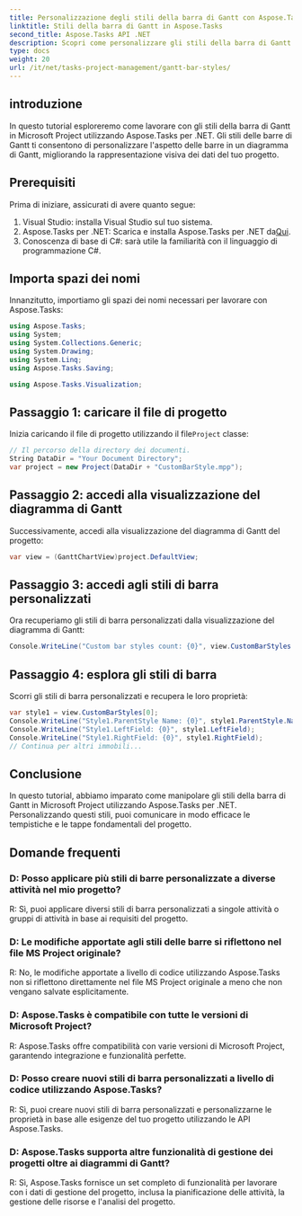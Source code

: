 ```yaml
---
title: Personalizzazione degli stili della barra di Gantt con Aspose.Tasks
linktitle: Stili della barra di Gantt in Aspose.Tasks
second_title: Aspose.Tasks API .NET
description: Scopri come personalizzare gli stili della barra di Gantt in MS Project utilizzando Aspose.Tasks per .NET. Migliora la visualizzazione del progetto senza sforzo.
type: docs
weight: 20
url: /it/net/tasks-project-management/gantt-bar-styles/
---
```

## introduzione
In questo tutorial esploreremo come lavorare con gli stili della barra di Gantt in Microsoft Project utilizzando Aspose.Tasks per .NET. Gli stili delle barre di Gantt ti consentono di personalizzare l'aspetto delle barre in un diagramma di Gantt, migliorando la rappresentazione visiva dei dati del tuo progetto.
## Prerequisiti
Prima di iniziare, assicurati di avere quanto segue:
1. Visual Studio: installa Visual Studio sul tuo sistema.
2.  Aspose.Tasks per .NET: Scarica e installa Aspose.Tasks per .NET da[Qui](https://releases.aspose.com/tasks/net/).
3. Conoscenza di base di C#: sarà utile la familiarità con il linguaggio di programmazione C#.

## Importa spazi dei nomi
Innanzitutto, importiamo gli spazi dei nomi necessari per lavorare con Aspose.Tasks:
```csharp
using Aspose.Tasks;
using System;
using System.Collections.Generic;
using System.Drawing;
using System.Linq;
using Aspose.Tasks.Saving;

using Aspose.Tasks.Visualization;
```
## Passaggio 1: caricare il file di progetto
 Inizia caricando il file di progetto utilizzando il file`Project` classe:
```csharp
// Il percorso della directory dei documenti.
String DataDir = "Your Document Directory";
var project = new Project(DataDir + "CustomBarStyle.mpp");
```
## Passaggio 2: accedi alla visualizzazione del diagramma di Gantt
Successivamente, accedi alla visualizzazione del diagramma di Gantt del progetto:
```csharp
var view = (GanttChartView)project.DefaultView;
```
## Passaggio 3: accedi agli stili di barra personalizzati
Ora recuperiamo gli stili di barra personalizzati dalla visualizzazione del diagramma di Gantt:
```csharp
Console.WriteLine("Custom bar styles count: {0}", view.CustomBarStyles.Count);
```
## Passaggio 4: esplora gli stili di barra
Scorri gli stili di barra personalizzati e recupera le loro proprietà:
```csharp
var style1 = view.CustomBarStyles[0];
Console.WriteLine("Style1.ParentStyle Name: {0}", style1.ParentStyle.Name);
Console.WriteLine("Style1.LeftField: {0}", style1.LeftField);
Console.WriteLine("Style1.RightField: {0}", style1.RightField);
// Continua per altri immobili...
```

## Conclusione
In questo tutorial, abbiamo imparato come manipolare gli stili della barra di Gantt in Microsoft Project utilizzando Aspose.Tasks per .NET. Personalizzando questi stili, puoi comunicare in modo efficace le tempistiche e le tappe fondamentali del progetto.

## Domande frequenti
### D: Posso applicare più stili di barre personalizzate a diverse attività nel mio progetto?
R: Sì, puoi applicare diversi stili di barra personalizzati a singole attività o gruppi di attività in base ai requisiti del progetto.
### D: Le modifiche apportate agli stili delle barre si riflettono nel file MS Project originale?
R: No, le modifiche apportate a livello di codice utilizzando Aspose.Tasks non si riflettono direttamente nel file MS Project originale a meno che non vengano salvate esplicitamente.
### D: Aspose.Tasks è compatibile con tutte le versioni di Microsoft Project?
R: Aspose.Tasks offre compatibilità con varie versioni di Microsoft Project, garantendo integrazione e funzionalità perfette.
### D: Posso creare nuovi stili di barra personalizzati a livello di codice utilizzando Aspose.Tasks?
R: Sì, puoi creare nuovi stili di barra personalizzati e personalizzarne le proprietà in base alle esigenze del tuo progetto utilizzando le API Aspose.Tasks.
### D: Aspose.Tasks supporta altre funzionalità di gestione dei progetti oltre ai diagrammi di Gantt?
R: Sì, Aspose.Tasks fornisce un set completo di funzionalità per lavorare con i dati di gestione del progetto, inclusa la pianificazione delle attività, la gestione delle risorse e l'analisi del progetto.
